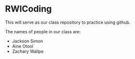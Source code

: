 # RWICoding
This will serve as our class repository to practice using github.

The names of people in our class are:
- Jackson Simon 
- Aine Otool
- Zachary Wallpe
